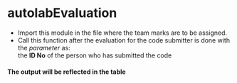 # autolabEvaluation
* Import this module in the file where the team marks are to be assigned.
* Call this function after the evaluation for the code submitter is done with the _parameter_ as:  
  the **ID No** of the person who has submitted the code 

#### The output will be reflected in the table